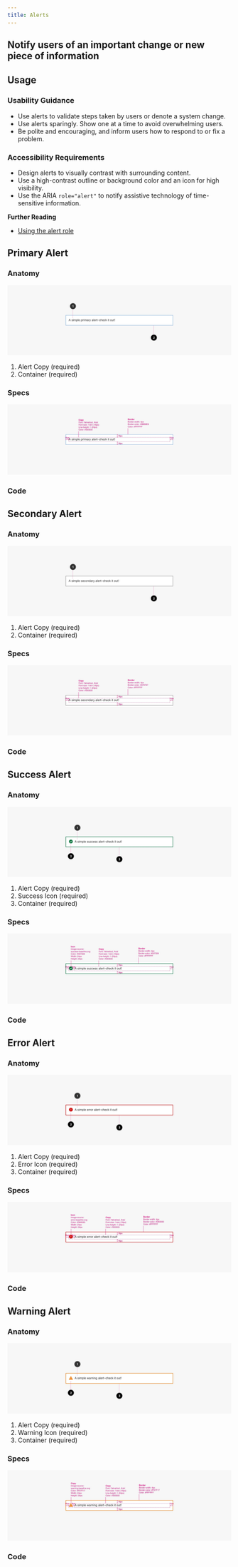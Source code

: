 ```yaml
---
title: Alerts
---
```


## Notify users of an important change or new piece of information

## **Usage**

### **Usability Guidance**

* Use alerts to validate steps taken by users or denote a system change.
* Use alerts sparingly. Show one at a time to avoid overwhelming users.
* Be polite and encouraging, and inform users how to respond to or fix a problem.

### **Accessibility Requirements**

* Design alerts to visually contrast with surrounding content.
* Use a high-contrast outline or background color and an icon for high visibility.
* Use the ARIA `role="alert"` to notify assistive technology of time-sensitive information.

**Further Reading**

* [Using the alert role](https://developer.mozilla.org/en-US/build/%!CurrentVersion%!/docs/Web/Accessibility/ARIA/ARIA_Techniques/Using_the_alert_role)

## **Primary Alert**

### **Anatomy**

<img class="doc-images" alt="Primary Alert Anatomy Image" title="Primary Alert Anatomy Image" src="/build/docs/img/Alerts/primaryalert-anatomy.jpg"/>

1. Alert Copy (required)
2. Container (required)


### **Specs**

<img class="doc-images" alt="Primary Alert Specs Image" title="Primary Alert Specs Image" src="/build/docs/img/Alerts/primaryalert-specs.jpg"/>

### **Code**

<!--Primary Alert code here, if applicable-->

## **Secondary Alert**

### **Anatomy**

<img class="doc-images" alt="Secondary Alert Anatomy Image" title="Secondary Alert Anatomy Image" src="/build/docs/img/Alerts/secondaryalert-anatomy.jpg"/>

1. Alert Copy (required)
2. Container (required)

### **Specs**

<img class="doc-images" alt="Secondary Alerts Specs Image" title="Secondary Alerts Specs Image" src="/build/docs/img/Alerts/secondaryalert-specs.jpg"/>

### **Code**

<!--Secondary Alert code here, if applicable-->

## **Success Alert**

### **Anatomy**

<img class="doc-images" alt="Success Alert Anatomy Image" title="Success Alert Anatomy Image" src="/build/docs/img/Alerts/successalert-anatomy.jpg"/>

1. Alert Copy (required)
2. Success Icon (required)
3. Container (required)


### **Specs**

<img class="doc-images" alt="Success Alert Specs Image" title="Success Alert Specs Image" src="/build/docs/img/Alerts/successalert-specs.jpg"/>

### **Code**

<!--Success Alert code here, if applicable-->

## **Error Alert**

### **Anatomy**

<img class="doc-images" alt="Error Alert Anatomy Image" title="Error Alert Anatomy Image" src="/build/docs/img/Alerts/erroralert-anatomy.jpg"/>

1. Alert Copy (required)
2. Error Icon (required)
3. Container (required)


### **Specs**

<img class="doc-images" alt="Error Alert Specs Image" title="Error Alert Specs Image" src="/build/docs/img/Alerts/erroralert-specs.jpg"/>

### **Code**

<!--Error Alert code here, if applicable-->

## **Warning Alert**

### **Anatomy**

<img class="doc-images" alt="Warning Alert Anatomy Image" title="Warning Alert Anatomy Image" src="/build/docs/img/Alerts/warningalert-anatomy.jpg"/>

1. Alert Copy (required)
2. Warning Icon (required)
3. Container (required)


### **Specs**

<img class="doc-images" alt="Warning Alert Specs Image" title="Warning Alert Specs Image" src="/build/docs/img/Alerts/warningalert-specs.jpg"/>

### **Code**

<!--Warning Alert code here, if applicable-->
